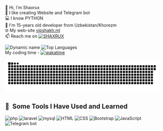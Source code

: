 👋 Hi, I'm Shaxrux \
💫 I like creating Website and Telegram bot\
💻 I know PYTHON  \
💬 I'm 15-years old developer from Uzbekistan/Khorezm \
🌐 My web-site [vipshakh.ml](https://vipshakh.uz) \
📫 Reach me on [![SHAXRUX](https://img.shields.io/badge/DiyorbekBoltayev-30302f?style=flat&logo=telegram)](https://t.me/VIPSHAKH) 


![Dynamic name](https://github-readme-stats.vercel.app/api?username=DiyorbekBoltayev&show_icons=true&theme=radical) 
![Top Languages](https://github-readme-stats.vercel.app/api/top-langs/?username=DiyorbekBoltayev&layout=compact&theme=radical) \
My coding time -
[![wakatime](https://wakatime.com/badge/user/88be9afb-b2e3-4019-85f9-6e7d02e50981.svg)](https://wakatime.com/@88be9afb-b2e3-4019-85f9-6e7d02e50981)

![snake svg](https://github.com/DiyorbekBoltayev/DiyorbekBoltayev/blob/output/github-contribution-grid-snake.svg)

<h2> 🚀 &nbsp;Some Tools I Have Used and Learned</h2>
<p align="left">

<img title="PHP"  src="https://miro.medium.com/max/870/1*A2tcXJbYa4k7133CjvCG4w.jpeg" alt="php" width="45" height="45"/>
 <img title="Laravel"  src="https://asset.brandfetch.io/ide68-31CH/idlxAUbIOo.jpeg" alt="laravel" width="45" height="45"/>
  <img title="MySQL"  src="https://e7.pngegg.com/pngimages/617/252/png-clipart-mysql-workbench-computer-icons-logo-database-server-blue-text.png" alt="mysql" width="45" height="45"/>
  <img title="HTML"  src="https://play-lh.googleusercontent.com/85WnuKkqDY4gf6tndeL4_Ng5vgRk7PTfmpI4vHMIosyq6XQ7ZGDXNtYG2s0b09kJMw" alt="HTML" width="45" height="45"/>
  <img title="CSS"  src="https://play-lh.googleusercontent.com/RTAZb9E639F4JBcuBRTPEk9_92I-kaKgBMw4LFxTGhdCQeqWukXh74rTngbQpBVGxqo" alt="CSS" width="45" height="45"/>
 <img title="Bootstrap"  src="https://avatars.githubusercontent.com/u/2918581?s=280&v=4" alt="Bootstrap" width="45" height="45"/>
  <img title="JavaScript"  src="https://upload.wikimedia.org/wikipedia/commons/thumb/9/99/Unofficial_JavaScript_logo_2.svg/800px-Unofficial_JavaScript_logo_2.svg.png" alt="JavaScript" width="45" height="45"/>
   <img title="Telegram Bot"  src="https://raw.githubusercontent.com/php-telegram-bot/assets/master/logo/512px/logo_plain.png" alt="Telegram bot" width="45" height="45"/>
   
</p>


<!--
**VIPSHAKH/VIPSHAKH** is a ✨ _special_ ✨ repository because its `README.md` (this file) appears on your GitHub profile.

Here are some ideas to get you started:

- 🔭 I’m currently working on ...
- 🌱 I’m currently learning ...
- 👯 I’m looking to collaborate on ...
- 🤔 I’m looking for help with ...
- 💬 Ask me about ...
- 📫 How to reach me: ...
- 😄 Pronouns: ...
- ⚡ Fun fact: ...
-->
